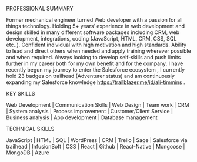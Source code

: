 PROFESSIONAL SUMMARY 

Former mechanical engineer turned Web developer with a passion for all things technology. Holding 5+ years’ experience in web development and design skilled in many different software packages including CRM, web development, integrations, coding (JavaScript, HTML, CRM, CSS, SQL etc..). Confident individual with high motivation and high standards. Ability to lead and direct others
when needed and apply training wherever possible and when required. Always looking to develop
self-skills and push limits further in my career both for my own benefit and for the company. I have recently begun my journey to enter the Salesforce ecosystem , I currently hold 23 badges on trailhead (Adventurer status) and am continuously expanding my Salesforce knowledge https://trailblazer.me/id/ali-timmins .

KEY SKILLS	 

Web Development | Communication Skills | Web Design | Team work | CRM | System analysis | Process improvement | Customer/Client Service | Business analysis | App development | Database management

TECHNICAL SKILLS 

JavaScript | HTML | SQL | WordPress | CRM | Trello | Sage | Salesforce via trailhead | InfusionSoft | CSS | React | Github | React-Native | Mongoose | MongoDB | Azure
